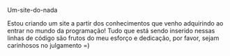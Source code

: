 ﻿Um-site-do-nada
 
 Estou criando um site a partir dos conhecimentos que venho adquirindo ao entrar no mundo da programação!
 Tudo que está sendo inserido nessas linhas de código são frutos do meu esforço e dedicação, por favor, sejam carinhosos no julgamento =)
